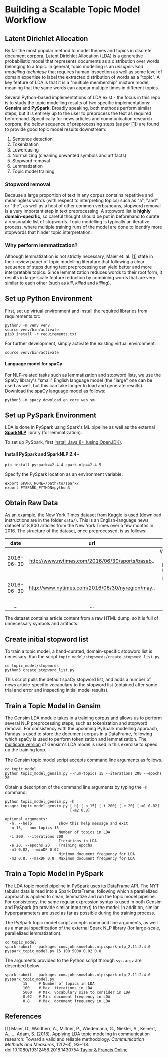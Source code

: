 # Building a Scalable Topic Model Workflow

## Latent Dirichlet Allocation
By far the most popular method to model themes and topics in discrete document corpora, Latent Dirichlet Allocation (LDA) is a generative probabilistic model that represents documents as a distribution over words belonging to a topic. In general, topic modelling is an *unsupervised modelling technique* that requires human inspection as well as some level of domain expertise to label the extracted distribution of words as a "topic". A key feature of LDA is that it is a "multiple membership" mixture model, meaning that the same words can appear multiple times in different topics. 

Several Python-based implementations of LDA exist - the focus in this repo is to study the topic modelling results of two specific implementations: __Gensim__ and __PySpark__. Broadly speaking, both methods perform similar steps, but it is entirely up to the user to preprocess the text as required beforehand. Specifically for news articles and communication research corpora, the below sequence of preprocessing steps (as per [[1]](#references)) are found to provide good topic model results downstream:

1. Sentence detection
1. Tokenization
1. Lowercasing
1. Normalizing (cleaning unwanted symbols and artifacts)
1. Stopword removal
1. Lemmatization
1. Topic model training

### Stopword removal
Because a large proportion of text in any corpus contains repetitive and meaningless words (with respect to interpreting topics) such as "a", "and", or "the", as well as a host of other common verbs/nouns, stopword removal is a very important step in text preprocessing. A stopword list is **highly domain-specific**, so careful thought should be put in beforehand to curate a reasonable list of stopwords. Topic modelling is typically an iterative process, where multiple training runs of the model are done to identify more stopwords that hinder topic interpretation.

### Why perform lemmatization?
Although lemmatization is not strictly necessary, Maier et. al. [[1]](#references) state in their review paper of topic modelling literature that following a clear sequence of steps during text preprocessing can yield better and more interpretable topics. Since lemmatization reduces words to their root form, it results in large-scale feature reduction by combining words that are very similar to each other (such as *kill*, *killed* and *killing*).


## Set up Python Environment

First, set up virtual environment and install the required libraries from requirements.txt:

```
python3 -m venv venv
source venv/bin/activate
pip3 install -r requirements.txt
```

For further development, simply activate the existing virtual environment.

```
source venv/bin/activate
```

#### Language model for spaCy

For NLP-related tasks such as lemmatization and stopword lists, we use the SpaCy library's "small" English language model (the "large" one can be used as well, but this can take longer to load and generate results). Download the spaCy language model as follows:

```
python3 -m spacy download en_core_web_sm
```

## Set up PySpark Environment

LDA is done in PySpark using Spark's ML pipeline as well as the external [__SparkNLP__](https://nlp.johnsnowlabs.com/) library (for lemmatization).

To set up PySpark, first [install Java 8+ (using OpenJDK)](https://openjdk.java.net/install/).

#### Install PySpark and SparkNLP 2.4+
```
pip install pyspark==2.4.4 spark-nlp==2.4.5
```
Specify the PySpark location as an environment variable:

```
export SPARK_HOME=/path/to/spark/
export PYSPARK_PYTHON=python3
```

## Obtain Raw Data
As an example, the New York Times dataset from Kaggle is used (download instructions are in the folder `data/`). This is an English-language news dataset of 8,800 articles from the New York Times over a few months in 2016. The structure of the dataset, once preprocessed, is as follows:

| date | url | content |
|:------:| :-----: | :-------: |
| 2016-06-30 |  http://www.nytimes.com/2016/06/30/sports/baseb..   | WASHINGTON — Stellar pitching kept the Mets af...  |
| 2016-06-30 |  http://www.nytimes.com/2016/06/30/nyregion/may..   | Mayor Bill de Blasio’s counsel and chief legal...
| ...|  ... |  ... |

The dataset contains article content from a raw HTML dump, so it is full of unnecessary symbols and artifacts.

## Create initial stopword list
To train a topic model, a hand-curated, domain-specific stopword list is necessary. Run the script `topic_model/stopwords/create_stopword_list.py`.
```
cd topic_model/stopwords
python3 create_stopword_list.py
```
This script pulls the default spaCy stopword list, and adds a number of news article-specific vocabulary to the stopword list (obtained after some trial and error and inspecting initial model results).

## Train a Topic Model in Gensim
The Gensim LDA module takes in a training corpus and allows us to perform several NLP preprocessing steps, such as tokenization and stopword removal. For consistency with the upcoming PySpark modelling approach, Pandas is used to store the document corpus in a DataFrame, following which spaCy is used to perform tokenization and lemmatization. The [multicore version](https://radimrehurek.com/gensim/models/ldamulticore.html#module-gensim.models.ldamulticore) of Gensim's LDA model is used in this exercise to speed up the training loop.

The Gensim topic model script accepts command line arguments as follows.

```
cd topic_model
python topic_model_gensim.py --num-topics 15 --iterations 200 --epochs 20
```

Obtain a description of the command line arguments by typing the `-h` command.

```
python topic_model_gensim.py -h
usage: topic_model_gensim.py [-h] [-n 15] [-i 200] [-e 20] [-m1 0.02]
                             [-m2 0.8]

optional arguments:
  -h, --help            show this help message and exit
  -n 15, --num-topics 15
                        Number of topics in LDA
  -i 200, --iterations 200
                        Iterations in LDA
  -e 20, --epochs 20    Training epochs
  -m1 0.02, --minDF 0.02
                        Minimum document frequency for LDA
  -m2 0.8, --maxDF 0.8  Maximum document frequency for LDA
```

## Train a Topic Model in PySpark
The LDA topic model pipeline in PySpark uses its DataFrame API. The NYT tabular data is read into a Spark DataFrame, following which a parallelized approach is applied to clean, lemmatize and run the topic model pipeline. For consistency, the same regular expression syntax is used in both Gensim and PySpark (to provide similar input text) to the model. In addition, similar hyperparameters are used as far as possible during the training process.

The PySpark topic model script accepts command line arguments, as well as a manual specification of the external Spark NLP library (for large-scale, parallelized lemmatization).

```
cd topic_model
spark-submit --packages com.johnsnowlabs.nlp:spark-nlp_2.11:2.4.0 pyspark_topic_model.py 15 100 5000 0.02 0.8
```
The arguments provided to the Python script through `sys.argv` are described below:
```
spark-submit --packages com.johnsnowlabs.nlp:spark-nlp_2.11:2.4.0 pyspark_topic_model.py
        15     # Number of topics in LDA
        100    # Max. iterations in LDA
        5000   # Max. vocabulary size to consider in LDA
        0.02   # Min. document frequency in LDA
        0.8    # Max. document frequency in LDA
```

## References

[1] Maier, D., Waldherr, A., Miltner, P., Wiedemann, G., Niekler, A., Keinert, A., ... Adam, S. (2018). Applying LDA topic modeling in communication research: Toward a valid and reliable methodology. *Communication Methods and Measures*, 12(2–3), 93–118. doi:10.1080/19312458.2018.1430754 [Taylor & Francis Online](https://www.tandfonline.com/servlet/linkout?suffix=CIT0040&dbid=20&doi=10.1080%2F19312458.2018.1458084&key=10.1080%2F19312458.2018.1430754&tollfreelink=2_18_091d52e2c25fb605f624551cc29e5f412ee28f10d2308cd98d03acb52762af29)


